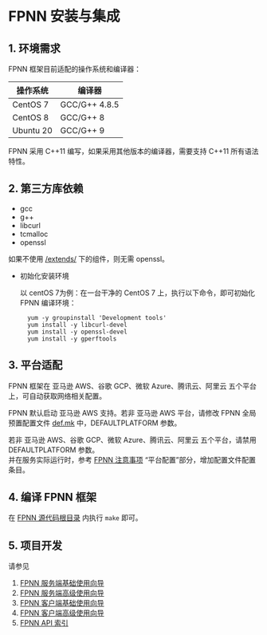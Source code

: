 # FPNN 安装与集成

## 1. 环境需求

FPNN 框架目前适配的操作系统和编译器：

| 操作系统 | 编译器 |
|---------|-------|
| CentOS 7 | GCC/G++ 4.8.5 |
| CentOS 8 | GCC/G++ 8 |
| Ubuntu 20 | GCC/G++ 9 |

FPNN 采用 C++11 编写，如果采用其他版本的编译器，需要支持 C++11 所有语法特性。


## 2. 第三方库依赖

+ gcc
+ g++
+ libcurl
+ tcmalloc
+ openssl

如果不使用 [/extends/](fpnn-APIs.md#extends-API-Index) 下的组件，则无需 openssl。

+ 初始化安装环境

	以 centOS 7为例：在一台干净的 CentOS 7 上，执行以下命令，即可初始化 FPNN 编译环境：

		yum -y groupinstall 'Development tools'
		yum install -y libcurl-devel
		yum install -y openssl-devel
		yum install -y gperftools


## 3. 平台适配

FPNN 框架在 亚马逊 AWS、谷歌 GCP、微软 Azure、腾讯云、阿里云 五个平台上，可自动获取网络相关配置。

FPNN 默认启动 亚马逊 AWS 支持。若非 亚马逊 AWS 平台，请修改 FPNN 全局预置配置文件 [def.mk](../../def.mk) 中，DEFAULTPLATFORM 参数。

若非 亚马逊 AWS、谷歌 GCP、微软 Azure、腾讯云、阿里云 五个平台，请禁用 DEFAULTPLATFORM 参数。  
并在服务实际运行时，参考 [FPNN 注意事项](fpnn-notices.md) “平台配置”部分，增加配置文件配置条目。



## 4. 编译 FPNN 框架

在 [FPNN 源代码根目录](../../) 内执行 `make` 即可。


## 5. 项目开发

请参见

1. [FPNN 服务端基础使用向导](fpnn-server-basic-tutorial.md)
1. [FPNN 服务端高级使用向导](fpnn-server-advanced-tutorial.md)
1. [FPNN 客户端基础使用向导](fpnn-client-basic-tutorial.md)
1. [FPNN 客户端高级使用向导](fpnn-client-advanced-tutorial.md)
1. [FPNN API 索引](fpnn-APIs.md)